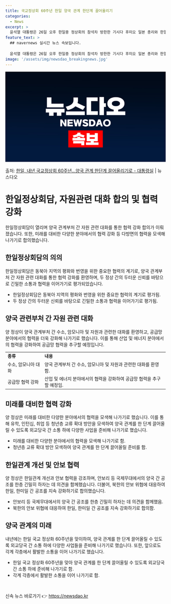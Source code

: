 ```yaml
---
title: 국교정상회 60주년 한일 양국 관계 한단계 끌어올리기
categories:
  - News
excerpt: >
  윤석열 대통령은 26일 오후 한일중 정상회의 참석차 방한한 기시다 후미오 일본 총리와 한일 정상회담을 가졌다…
feature_text: >
  ## navernews 실시간 뉴스 속보입니다.

  윤석열 대통령은 26일 오후 한일중 정상회의 참석차 방한한 기시다 후미오 일본 총리와 한일 정상회담을 가졌다…
image: '/assets/img/newsdao_breakingnews.jpg'
---
```


![뉴스다오 속보](/assets/img/newsdao_breakingnews.jpg)

<p>출처: <a href="https://newsdao.kr/3909" rel="dofollow">한일, 내년 국교정상회 60주년…양국 관계 한단계 끌어올리기로 - 대통령실</a> | 뉴스다오</p>

<h1 data-ke-size="size26">한일정상회담, 자원관련 대화 합의 및 협력 강화</h1>
<p data-ke-size="size16">한일정상회담이 열리며 양국 관계부처 간 자원 관련 대화를 통한 협력 강화 합의가 이뤄졌습니다. 또한, 미래를 대비한 다양한 분야에서의 협력 강화 등 다방면의 협력을 모색해 나가기로 합의했습니다.</p>

<h2 data-ke-size="size24">한일정상회담의 의의</h2>
<p data-ke-size="size16">한일정상회담은 동북아 지역의 평화와 번영을 위한 중요한 협력의 계기로, 양국 관계부처 간 자원 관련 대화를 통한 협력 강화를 환영하며, 두 정상 간의 두터운 신뢰를 바탕으로 긴밀한 소통과 협력을 이어가기로 평가되었습니다.</p>
<ul>
  <li>한일정상회담은 동북아 지역의 평화와 번영을 위한 중요한 협력의 계기로 평가됨.</li>
  <li>두 정상 간의 두터운 신뢰를 바탕으로 긴밀한 소통과 협력을 이어가기로 평가됨.</li>
</ul>

<h2 data-ke-size="size24">양국 관련부처 간 자원 관련 대화</h2>
<p data-ke-size="size16">양 정상이 양국 관계부처 간 수소, 암모니아 및 자원과 관련한 대화를 환영하고, 공급망 분야에서의 협력을 더욱 강화해 나가기로 했습니다. 이를 통해 산업 및 에너지 분야에서의 협력을 강화하여 공급망 협력을 추구할 예정입니다.</p>
<table>
  <tr>
    <td><b>종류</b></td>
    <td><b>내용</b></td>
  </tr>
  <tr>
    <td>수소, 암모니아 대화</td>
    <td>양국 관계부처 간 수소, 암모니아 및 자원과 관련한 대화를 환영함.</td>
  </tr>
  <tr>
    <td>공급망 협력 강화</td>
    <td>산업 및 에너지 분야에서의 협력을 강화하여 공급망 협력을 추구할 예정임.</td>
  </tr>
</table>

<h2 data-ke-size="size24">미래를 대비한 협력 강화</h2>
<p data-ke-size="size16">양 정상은 미래를 대비한 다양한 분야에서의 협력을 모색해 나가기로 했습니다. 이를 통해 유학, 인턴십, 취업 등 청년층 교류 확대 방안을 모색하여 양국 관계를 한 단계 끌어올릴 수 있도록 외교당국 간 소통 하에 다양한 사업을 준비해 나가기로 했습니다.</p>
<ul>
  <li>미래를 대비한 다양한 분야에서의 협력을 모색해 나가기로 함.</li>
  <li>청년층 교류 확대 방안 모색하여 양국 관계를 한 단계 끌어올릴 준비를 함.</li>
</ul>

<h2 data-ke-size="size24">한일관계 개선 및 안보 협력</h2>
<p data-ke-size="size16">양 정상은 한일관계 개선과 안보 협력을 강조하며, 안보리 등 국제무대에서의 양국 간 공조를 한층 긴밀히 하자는 데 의견을 함께했습니다. 더불어, 북한의 안보 위협에 대응하여 한일, 한미일 간 공조를 지속 강화하기로 합의했습니다.</p>
<ul>
  <li>안보리 등 국제무대에서의 양국 간 공조를 한층 긴밀히 하자는 데 의견을 함께했음.</li>
  <li>북한의 안보 위협에 대응하여 한일, 한미일 간 공조를 지속 강화하기로 합의함.</li>
</ul>

<h2 data-ke-size="size24">양국 관계의 미래</h2>
<p data-ke-size="size16">내년에는 한일 국교 정상화 60주년을 맞이하여, 양국 관계를 한 단계 끌어올릴 수 있도록 외교당국 간 소통 하에 다양한 사업들을 준비해 나가기로 했습니다. 또한, 앞으로도 각계 각층에서 활발한 소통을 이어 나가기로 했습니다.</p>
<ul>
  <li>한일 국교 정상화 60주년을 맞아 양국 관계를 한 단계 끌어올릴 수 있도록 외교당국 간 소통 하에 준비해 나가기로 함.</li>
  <li>각계 각층에서 활발한 소통을 이어 나가기로 함.</li>
</ul>
<p data-ke-size="size16">&nbsp;</p> 

신속 뉴스 바로가기 👉 <a href="https://newsdao.kr" rel="dofollow">https://newsdao.kr</a>


